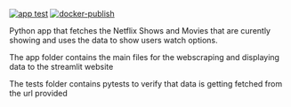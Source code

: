 [![app test](https://github.com/Fjorrobles/UI_Netflix/actions/workflows/python-app.yml/badge.svg)](https://github.com/Fjorrobles/UI_Netflix/actions/workflows/python-app.yml/badge.svg)
[![docker-publish](https://github.com/Fjorrobles/UI_Netflix/actions/workflows/docker-publish.yml/badge.svg)](https://github.com/Fjorrobles/UI_Netflix/actions/workflows/docker-publish.yml/badge.svg)


Python app that fetches the Netflix Shows and Movies that are curently showing and uses the data to show users watch options.

The app folder contains the main files for the webscraping and displaying data to the streamlit website

The tests folder contains pytests to verify that data is getting fetched from the url provided
